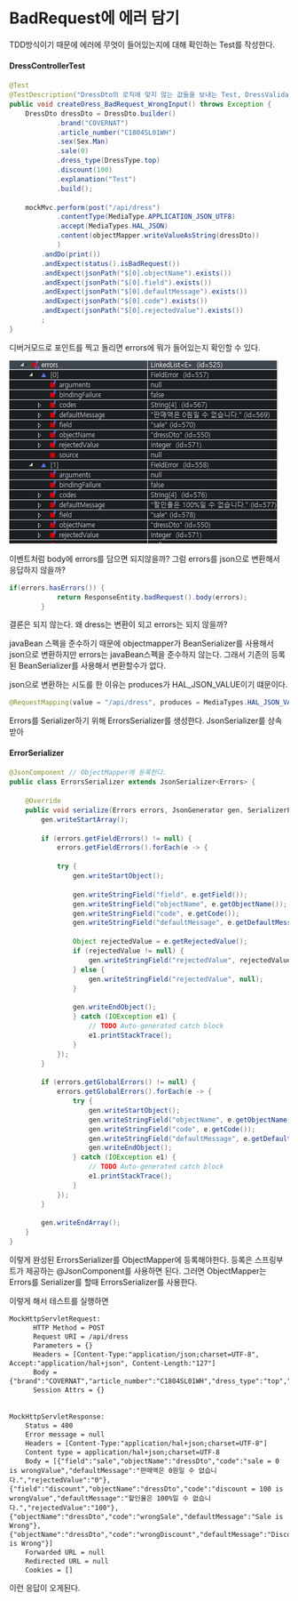 # BadRequest에 에러 담기

TDD방식이기 때문에 에러에 무엇이 들어있는지에 대해 확인하는 Test를 작성한다.

#### DressControllerTest

```java
@Test
@TestDescription("DressDto의 로직에 맞지 않는 값들을 보내는 Test, DressValidator 수행")
public void createDress_BadRequest_WrongInput() throws Exception {
	DressDto dressDto = DressDto.builder()
			.brand("COVERNAT")
			.article_number("C1804SL01WH")
			.sex(Sex.Man)
			.sale(0)
			.dress_type(DressType.top)
			.discount(100)
			.explanation("Test")
			.build();
	
	mockMvc.perform(post("/api/dress")
			.contentType(MediaType.APPLICATION_JSON_UTF8)
			.accept(MediaTypes.HAL_JSON)
			.content(objectMapper.writeValueAsString(dressDto))
			)
		.andDo(print())
		.andExpect(status().isBadRequest())
		.andExpect(jsonPath("$[0].objectName").exists())
		.andExpect(jsonPath("$[0].field").exists())
		.andExpect(jsonPath("$[0].defaultMessage").exists())
		.andExpect(jsonPath("$[0].code").exists())
		.andExpect(jsonPath("$[0].rejectedValue").exists())
		;
}
```



디버거모드로 포인트를 찍고 돌리면 errors에 뭐가 들어있는지 확인할 수 있다.

![1592818424992](.\asset\4-debug_point.JPG)



이벤트처럼 body에 errors를 담으면 되지않을까? 그럼 errors를 json으로 변환해서 응답하지 않을까?

```java
if(errors.hasErrors()) {
			return ResponseEntity.badRequest().body(errors);
		}
```

결론은 되지 않는다. 왜 dress는 변환이 되고 errors는 되지 않을까?

javaBean 스펙을 준수하기 때문에 objectmapper가 BeanSerializer를 사용해서 json으로 변환하지만 errors는 javaBean스펙을 준수하지 않는다. 그래서 기존의 등록된 BeanSerializer를 사용해서 변환할수가 없다.



json으로 변환하는 시도를 한 이유는 produces가 HAL_JSON_VALUE이기 떄문이다.

```java
@RequestMapping(value = "/api/dress", produces = MediaTypes.HAL_JSON_VALUE+";charset=UTF-8")
```

 

Errors를 Serializer하기 위해 ErrorsSerializer를 생성한다. JsonSerializer를 상속받아

#### ErrorSerializer

```java
@JsonComponent // ObjectMapper에 등록한다.
public class ErrorsSerializer extends JsonSerializer<Errors> {

	@Override
	public void serialize(Errors errors, JsonGenerator gen, SerializerProvider serializers) throws IOException {
		gen.writeStartArray();

   		if (errors.getFieldErrors() != null) {
			errors.getFieldErrors().forEach(e -> {
			
        	try {
				gen.writeStartObject();

				gen.writeStringField("field", e.getField());
				gen.writeStringField("objectName", e.getObjectName());
				gen.writeStringField("code", e.getCode());
				gen.writeStringField("defaultMessage", e.getDefaultMessage());

				Object rejectedValue = e.getRejectedValue();
				if (rejectedValue != null) {
					gen.writeStringField("rejectedValue", rejectedValue.toString());
				} else {
					gen.writeStringField("rejectedValue", null);
                }

				gen.writeEndObject();
				} catch (IOException e1) {
					// TODO Auto-generated catch block
					e1.printStackTrace();
				}
			});
		}

		if (errors.getGlobalErrors() != null) {
			errors.getGlobalErrors().forEach(e -> {
				try {
					gen.writeStartObject();
					gen.writeStringField("objectName", e.getObjectName());
					gen.writeStringField("code", e.getCode());
					gen.writeStringField("defaultMessage", e.getDefaultMessage());
					gen.writeEndObject();
				} catch (IOException e1) {
					// TODO Auto-generated catch block
					e1.printStackTrace();
				}
			});
		}

		gen.writeEndArray();
	}
}

```



이렇게 완성된 ErrorsSerializer를 ObjectMapper에 등록해야한다. 등록은 스프링부트가 제공하는 @JsonComponent를 사용하면 된다. 그러면 ObjectMapper는 Errors를 Serializer를 할때 ErrorsSerializer를 사용한다.

이렇게 해서 테스트를 실행하면

```
MockHttpServletRequest:
      HTTP Method = POST
      Request URI = /api/dress
      Parameters = {}
      Headers = [Content-Type:"application/json;charset=UTF-8", Accept:"application/hal+json", Content-Length:"127"]
      Body = {"brand":"COVERNAT","article_number":"C1804SL01WH","dress_type":"top","sex":"Man","sale":0,"discount":100,"explanation":"Test"}
      Session Attrs = {}


MockHttpServletResponse:
    Status = 400
    Error message = null
    Headers = [Content-Type:"application/hal+json;charset=UTF-8"]
    Content type = application/hal+json;charset=UTF-8
    Body = [{"field":"sale","objectName":"dressDto","code":"sale = 0 is wrongValue","defaultMessage":"판매액은 0원일 수 없습니다.","rejectedValue":"0"},{"field":"discount","objectName":"dressDto","code":"discount = 100 is wrongValue","defaultMessage":"할인율은 100%일 수 없습니다.","rejectedValue":"100"},{"objectName":"dressDto","code":"wrongSale","defaultMessage":"Sale is Wrong"},{"objectName":"dressDto","code":"wrongDiscount","defaultMessage":"Discount is Wrong"}]
    Forwarded URL = null
    Redirected URL = null
    Cookies = []
```

이런 응답이 오게된다.